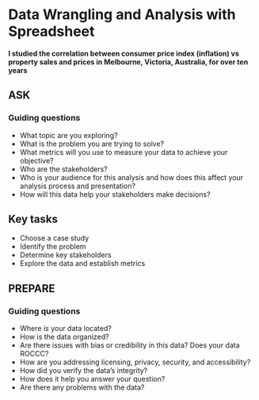 # Data Wrangling and Analysis with Spreadsheet
**I studied the correlation between consumer price index (inflation) vs property sales and prices in Melbourne, Victoria, Australia, for over ten years**

## ASK
### Guiding questions
- What topic are you exploring?
- What is the problem you are trying to solve?
- What metrics will you use to measure your data to achieve your objective?
- Who are the stakeholders?
- Who is your audience for this analysis and how does this affect your analysis process and presentation?
- How will this data help your stakeholders make decisions?
## Key tasks
- Choose a case study
- Identify the problem
- Determine key stakeholders
- Explore the data and establish metrics
## PREPARE
### Guiding questions
- Where is your data located?
- How is the data organized?
- Are there issues with bias or credibility in this data? Does your data ROCCC?
- How are you addressing licensing, privacy, security, and accessibility?
- How did you verify the data’s integrity?
- How does it help you answer your question?
- Are there any problems with the data?
